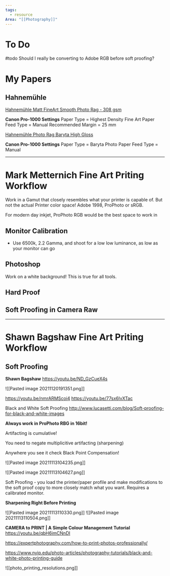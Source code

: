 ```yaml
---
tags:
  - resource
Area: "[[Photography]]"
---
```


# To Do

#todo Should I really be converting to Adobe RGB before soft proofing?

# My Papers

## Hahnemühle
[Hahnemühle Matt FineArt Smooth Photo Rag - 308 gsm](https://www.hahnemuehle.com/en/digital-fineart/fineart-media/matt-fineart-smooth.html)

**Canon Pro-1000  Settings**
Paper Type = Highest Density Fine Art Paper
Feed Type = Manual
Recommended Margin = 25 mm

[Hahnemühle Photo Rag Baryta High Gloss](https://www.hahnemuehle.com/en/digital-fineart/fineart-media/glossy-fineart/p/Product/show/5/21.html)

**Canon Pro-1000  Settings**
Paper Type = Baryta Photo Paper
Feed Type = Manual

---

# Mark Metternich Fine Art Priting Workflow 

Work in a Gamut that closely resembles what your printer is capable of.   But not the actual Printer color space!  Adobe 1998, ProPhoto or sRGB.  

For modern day inkjet,  ProPhoto RGB would be the best space to work in

## Monitor Calibration

* Use 6500k, 2.2 Gamma, and shoot for a low low luminance, as low as your monitor can go

## Photoshop

Work on a white background!  This is true for all tools.

## Hard Proof







## Soft Proofing in Camera Raw



---

# Shawn Bagshaw Fine Art Priting Workflow 

## Soft Proofing

**Shawn Bagshaw**
https://youtu.be/ND_GzCueX4s

![[Pasted image 20211120191351.png]]



https://youtu.be/nmrARMScoi4
https://youtu.be/77sx6lvXTac

Black and White Soft Proofing
http://www.lucasetti.com/blog/Soft-proofing-for-black-and-white-images


**Always work in ProPhoto RBG in 16bit!**

Artifacting is cumulative!

You need to negate multiplicitive artifacting (sharpening)

Anywhere you see it check Black Point Compensation!


![[Pasted image 20211113104235.png]]

![[Pasted image 20211113104627.png]]

Soft Proofing - you load the printer/paper profile and make modifications to the soft proof copy to more closely match what you want.  Requires a calibrated monitor.

**Sharpening Right Before Printing**

![[Pasted image 20211113110330.png]]
![[Pasted image 20211113110504.png]]


**CAMERA to PRINT | A Simple Colour Management Tutorial**
https://youtu.be/qbH6imCNnDI	




https://expertphotography.com/how-to-print-photos-professionally/

https://www.nyip.edu/photo-articles/photography-tutorials/black-and-white-photo-printing-guide


![[photo_printing_resolutions.png]]